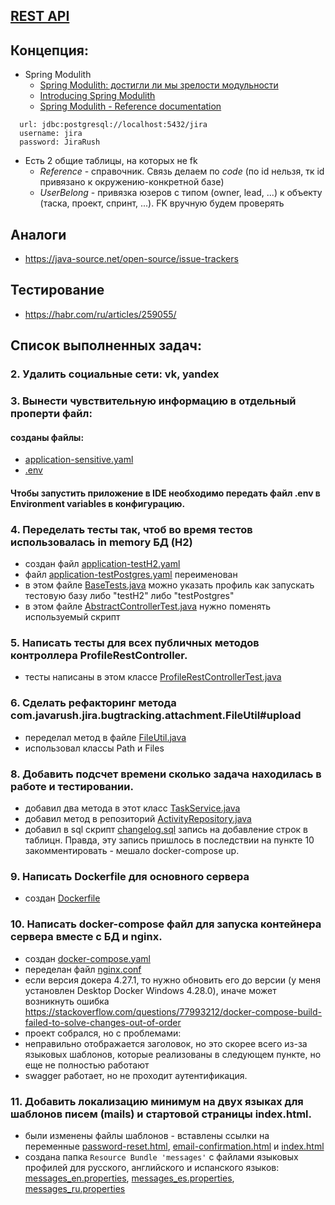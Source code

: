 ## [REST API](http://localhost:8080/doc)

## Концепция:

- Spring Modulith
    - [Spring Modulith: достигли ли мы зрелости модульности](https://habr.com/ru/post/701984/)
    - [Introducing Spring Modulith](https://spring.io/blog/2022/10/21/introducing-spring-modulith)
    - [Spring Modulith - Reference documentation](https://docs.spring.io/spring-modulith/docs/current-SNAPSHOT/reference/html/)

```
  url: jdbc:postgresql://localhost:5432/jira
  username: jira
  password: JiraRush
```

- Есть 2 общие таблицы, на которых не fk
    - _Reference_ - справочник. Связь делаем по _code_ (по id нельзя, тк id привязано к окружению-конкретной базе)
    - _UserBelong_ - привязка юзеров с типом (owner, lead, ...) к объекту (таска, проект, спринт, ...). FK вручную будем
      проверять

## Аналоги

- https://java-source.net/open-source/issue-trackers

## Тестирование

- https://habr.com/ru/articles/259055/

## Список выполненных задач:
### 2. Удалить социальные сети: vk, yandex
### 3. Вынести чувствительную информацию в отдельный проперти файл:
#### созданы файлы:
- [application-sensitive.yaml](src%2Fmain%2Fresources%2Fapplication-sensitive.yaml)
- [.env](.env)
#### Чтобы запустить приложение в IDE необходимо передать файл .env в Environment variables в конфигурацию.
### 4. Переделать тесты так, чтоб во время тестов использовалась in memory БД (H2)
- создан файл [application-testH2.yaml](src%2Ftest%2Fresources%2Fapplication-testH2.yaml)
- файл [application-testPostgres.yaml](src%2Ftest%2Fresources%2Fapplication-testPostgres.yaml) переименован
- в этом файле [BaseTests.java](src%2Ftest%2Fjava%2Fcom%2Fjavarush%2Fjira%2FBaseTests.java) можно указать профиль как запускать тестовую базу либо "testH2" либо "testPostgres"
- в этом файле [AbstractControllerTest.java](src%2Ftest%2Fjava%2Fcom%2Fjavarush%2Fjira%2FAbstractControllerTest.java) нужно поменять используемый скрипт
### 5. Написать тесты для всех публичных методов контроллера ProfileRestController.
- тесты написаны в этом классе [ProfileRestControllerTest.java](src%2Ftest%2Fjava%2Fcom%2Fjavarush%2Fjira%2Fprofile%2Finternal%2Fweb%2FProfileRestControllerTest.java)
### 6. Сделать рефакторинг метода com.javarush.jira.bugtracking.attachment.FileUtil#upload
- переделал метод в файле [FileUtil.java](src%2Fmain%2Fjava%2Fcom%2Fjavarush%2Fjira%2Fbugtracking%2Fattachment%2FFileUtil.java)
- использовал классы Path и Files
### 8. Добавить подсчет времени сколько задача находилась в работе и тестировании.
- добавил два метода в этот класс [TaskService.java](src%2Fmain%2Fjava%2Fcom%2Fjavarush%2Fjira%2Fbugtracking%2Ftask%2FTaskService.java)
- добавил метод в репозиторий [ActivityRepository.java](src%2Fmain%2Fjava%2Fcom%2Fjavarush%2Fjira%2Fbugtracking%2Ftask%2FActivityRepository.java)
- добавил в sql скрипт [changelog.sql](src%2Fmain%2Fresources%2Fdb%2Fchangelog.sql) запись на добавление строк в таблицн. Правда, эту запись пришлось в последствии на пункте 10 закомментировать - мешало docker-compose up.
### 9. Написать Dockerfile для основного сервера
- создан [Dockerfile](Dockerfile)
### 10. Написать docker-compose файл для запуска контейнера сервера вместе с БД и nginx.
- создан [docker-compose.yaml](docker-compose.yaml)
- переделан файл [nginx.conf](config%2Fnginx.conf)
- если версия докера 4.27.1, то нужно обновить его до версии (у меня установлен Desktop Docker Windows 4.28.0), иначе может возникнуть ошибка https://stackoverflow.com/questions/77993212/docker-compose-build-failed-to-solve-changes-out-of-order
- проект собрался, но с проблемами:
- неправильно отображается заголовок, но это скорее всего из-за языковых шаблонов, которые реализованы в следующем пункте, но еще не полностью работают
- swagger работает, но не проходит аутентификация.
### 11. Добавить локализацию минимум на двух языках для шаблонов писем (mails) и стартовой страницы index.html.
- были изменены файлы шаблонов - вставлены ссылки на переменные [password-reset.html](resources%2Fmails%2Fpassword-reset.html), [email-confirmation.html](resources%2Fmails%2Femail-confirmation.html) и [index.html](resources%2Fview%2Findex.html)
- создана папка `Resource Bundle 'messages'` с файлами языковых профилей для русского, английского и испанского языков:
[messages_en.properties](src%2Fmain%2Fresources%2Fmessages_en.properties),
[messages_es.properties](src%2Fmain%2Fresources%2Fmessages_es.properties),
[messages_ru.properties](src%2Fmain%2Fresources%2Fmessages_ru.properties)